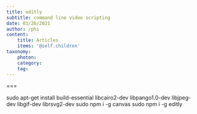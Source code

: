 ```yaml
---
title: editly
subtitle: command line video scripting
date: 03/26/2021
author: /phi
content:
    title: Articles
    items: '@self.children'
taxonomy:
    photon:
    category: 
    tag: 
---
```




===


sudo apt-get install build-essential libcairo2-dev libpango1.0-dev libjpeg-dev libgif-dev librsvg2-dev
sudo npm i -g canvas
sudo npm i -g editly
